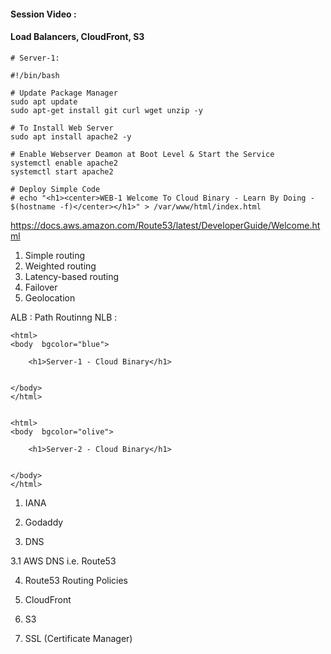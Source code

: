 #### Session Video :
    
    
#### Load Balancers, CloudFront, S3 


```
# Server-1:

#!/bin/bash

# Update Package Manager
sudo apt update
sudo apt-get install git curl wget unzip -y

# To Install Web Server 
sudo apt install apache2 -y 

# Enable Webserver Deamon at Boot Level & Start the Service 
systemctl enable apache2
systemctl start apache2

# Deploy Simple Code 
# echo "<h1><center>WEB-1 Welcome To Cloud Binary - Learn By Doing - $(hostname -f)</center></h1>" > /var/www/html/index.html
```

https://docs.aws.amazon.com/Route53/latest/DeveloperGuide/Welcome.html

1. Simple routing
2. Weighted routing
3. Latency-based routing
4. Failover
5. Geolocation

ALB : Path Routinng 
NLB : 

```
<html>
<body  bgcolor="blue">

    <h1>Server-1 - Cloud Binary</h1>


</body>
</html>


<html>
<body  bgcolor="olive">

    <h1>Server-2 - Cloud Binary</h1>


</body>
</html>
```

1. IANA

2. Godaddy

3. DNS 

3.1 AWS DNS i.e. Route53

4. Route53 Routing Policies

5. CloudFront

6. S3

7. SSL (Certificate Manager)
